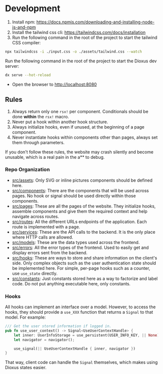 # Development

1. Install npm: <https://docs.npmjs.com/downloading-and-installing-node-js-and-npm>
2. Install the tailwind css cli: <https://tailwindcss.com/docs/installation>
3. Run the following command in the root of the project to start the tailwind CSS compiler:

```bash
npx tailwindcss -i ./input.css -o ./assets/tailwind.css --watch
```

Run the following command in the root of the project to start the Dioxus dev server:

```bash
dx serve --hot-reload
```

- Open the browser to <http://localhost:8080>

## Rules

1. Always return only one `rsx!` per component. Conditionals should be done **within** the `rsx!` macro.
2. Never put a hook within another hook structure.
3. Always initialize hooks, even if unused, at the beginning of a page component.
4. Never instantiate hooks within components other than pages, always set them through parameters.

If you don't follow these rules, the website may crash silently and become unusable, which is a real pain in the a** to debug.

### Repo Organization

- [src/assets](src/assets): Only SVG or inline pictures components should be defined here.
- [src/components](src/components): There are the components that will be used across pages. No hook or signal should be used directly within those components.
- [src/pages](src/pages): These are all the pages of the website. They initialize hooks, assemble components and give them the required context and help navigate across routes.
- [src/routes](src/routes): All the different URLs endpoints of the application. Each route is implemented with a page.
- [src/services](src/services): These are the API calls to the backend. It is the only place where HTTP calls are allowed.
- [src/models](src/models): These are the data types used across the frontend.
- [src/errors](src/errors): All the error types of the frontend. Used to easily get and display errors sent from the backend.
- [src/hooks](src/hooks): These are ways to store and share information on the client's side. Only complex objects such as the user authentication state should be implemented here. For simple, per-page hooks such as a counter, use `use_state` directly.
- [src/constants](src/constants): Just constants stored here as a way to factorize and label code. Do not put anything executable here, only constants.

### Hooks

All hooks can implement an interface over a model. However, to access the hooks, they should provide a `use_XXX` function that returns a `Signal` to that model. For example:

```rs
/// Get the user stored information if logged in.
pub fn use_user_context() -> Signal<UseUserContextHandle> {
    let inner: UserInfoStorage = use_persistent(USER_INFO_KEY, || None);
    let navigator = navigator();

    use_signal(|| UseUserContextHandle { inner, navigator })
}
```

That way, client code can handle the `Signal` themselves, which makes using Dioxus states easier.
